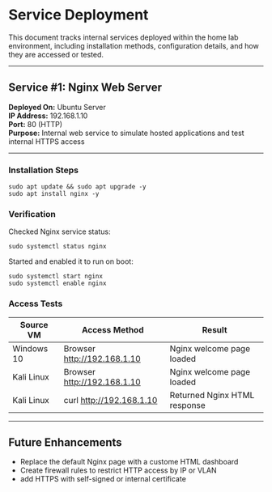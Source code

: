 # Service Deployment 

This document tracks internal services deployed within the home lab environment, including installation methods, configuration details, and how they are accessed or tested.

---

## Service #1: Nginx Web Server

**Deployed On:** Ubuntu Server  
**IP Address:** 192.168.1.10  
**Port:** 80 (HTTP)  
**Purpose:** Internal web service to simulate hosted applications and test internal HTTPS access


---

### Installation Steps 
  ```
  sudo apt update && sudo apt upgrade -y
  sudo apt install nginx -y
  ```

### Verification 
Checked Nginx service status:
  ```
  sudo systemctl status nginx
  ```
Started and enabled it to run on boot:
  ```
  sudo systemctl start nginx
  sudo systemctl enable nginx
  ```

### Access Tests
| Source VM        | Access Method        | Result                  |
|------------------|----------------------|-------------------------|
| Windows 10       | Browser http://192.168.1.10 | Nginx welcome page loaded |
| Kali Linux       | Browser http://192.168.1.10 | Nginx welcome page loaded |
| Kali Linux       | curl http://192.168.1.10    | Returned Nginx HTML response |

---

## Future Enhancements 

- Replace the default Nginx page with a custome HTML dashboard
- Create firewall rules to restrict HTTP access by IP or VLAN
- add HTTPS with self-signed or internal certificate 
